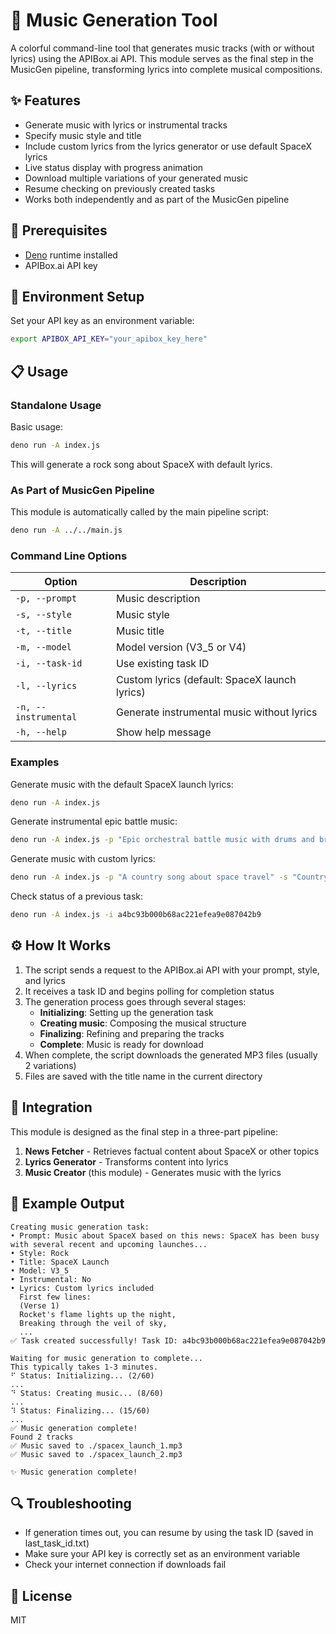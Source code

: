 # 🎵 Music Generation Tool

A colorful command-line tool that generates music tracks (with or without lyrics) using the APIBox.ai API. This module serves as the final step in the MusicGen pipeline, transforming lyrics into complete musical compositions.

## ✨ Features

- Generate music with lyrics or instrumental tracks
- Specify music style and title
- Include custom lyrics from the lyrics generator or use default SpaceX lyrics
- Live status display with progress animation
- Download multiple variations of your generated music
- Resume checking on previously created tasks
- Works both independently and as part of the MusicGen pipeline

## 🔧 Prerequisites

- [Deno](https://deno.com/) runtime installed
- APIBox.ai API key

## 🔑 Environment Setup

Set your API key as an environment variable:

```bash
export APIBOX_API_KEY="your_apibox_key_here"
```

## 📋 Usage

### Standalone Usage

Basic usage:

```bash
deno run -A index.js
```

This will generate a rock song about SpaceX with default lyrics.

### As Part of MusicGen Pipeline

This module is automatically called by the main pipeline script:

```bash
deno run -A ../../main.js
```

### Command Line Options

| Option | Description |
|--------|-------------|
| `-p, --prompt` | Music description |
| `-s, --style` | Music style |
| `-t, --title` | Music title |
| `-m, --model` | Model version (V3_5 or V4) |
| `-i, --task-id` | Use existing task ID |
| `-l, --lyrics` | Custom lyrics (default: SpaceX launch lyrics) |
| `-n, --instrumental` | Generate instrumental music without lyrics |
| `-h, --help` | Show help message |

### Examples

Generate music with the default SpaceX launch lyrics:
```bash
deno run -A index.js
```

Generate instrumental epic battle music:
```bash
deno run -A index.js -p "Epic orchestral battle music with drums and brass" -s "Cinematic" -t "Battle of the Ages" -n
```

Generate music with custom lyrics:
```bash
deno run -A index.js -p "A country song about space travel" -s "Country" -t "Stars and Rockets" -l "My custom lyrics go here\nSecond line of lyrics"
```

Check status of a previous task:
```bash
deno run -A index.js -i a4bc93b000b68ac221efea9e087042b9
```

## ⚙️ How It Works

1. The script sends a request to the APIBox.ai API with your prompt, style, and lyrics
2. It receives a task ID and begins polling for completion status
3. The generation process goes through several stages:
   - **Initializing**: Setting up the generation task
   - **Creating music**: Composing the musical structure
   - **Finalizing**: Refining and preparing the tracks
   - **Complete**: Music is ready for download
4. When complete, the script downloads the generated MP3 files (usually 2 variations)
5. Files are saved with the title name in the current directory

## 🔄 Integration

This module is designed as the final step in a three-part pipeline:

1. **News Fetcher** - Retrieves factual content about SpaceX or other topics
2. **Lyrics Generator** - Transforms content into lyrics
3. **Music Creator** (this module) - Generates music with the lyrics

## 📝 Example Output

```
Creating music generation task:
• Prompt: Music about SpaceX based on this news: SpaceX has been busy with several recent and upcoming launches...
• Style: Rock
• Title: SpaceX Launch
• Model: V3_5
• Instrumental: No
• Lyrics: Custom lyrics included
  First few lines:
  (Verse 1)  
  Rocket's flame lights up the night,  
  Breaking through the veil of sky,
  ...
✅ Task created successfully! Task ID: a4bc93b000b68ac221efea9e087042b9

Waiting for music generation to complete...
This typically takes 1-3 minutes.
⠋ Status: Initializing... (2/60)
...
⠙ Status: Creating music... (8/60)
...
⠹ Status: Finalizing... (15/60)
...
✅ Music generation complete!
Found 2 tracks
✅ Music saved to ./spacex_launch_1.mp3
✅ Music saved to ./spacex_launch_2.mp3

✨ Music generation complete!
```

## 🔍 Troubleshooting

- If generation times out, you can resume by using the task ID (saved in last_task_id.txt)
- Make sure your API key is correctly set as an environment variable
- Check your internet connection if downloads fail

## 📄 License

MIT
